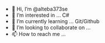 - 👋 Hi, I’m @alteba373se
- 👀 I’m interested in ... C#
- 🌱 I’m currently learning ... Git/Github
- 💞️ I’m looking to collaborate on ...
- 📫 How to reach me ...

<!---
alteba373se/alteba373se is a ✨ special ✨ repository because its `README.md` (this file) appears on your GitHub profile.
You can click the Preview link to take a look at your changes.
--->

